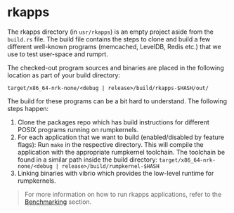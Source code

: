 # rkapps

The rkapps directory (in `usr/rkapps`) is an empty project aside from the
`build.rs` file. The build file contains the steps to clone and build a few
different well-known programs (memcached, LevelDB, Redis etc.) that we use to
test user-space and rumprt.

The checked-out program sources and binaries are placed in the following
location as part of your build directory:

```target/x86_64-nrk-none/<debug | release>/build/rkapps-$HASH/out/```

The build for these programs can be a bit hard to understand. The following
steps happen:

1. Clone the packages repo which has build instructions for different POSIX
   programs running on rumpkernels.
2. For each application that we want to build (enabled/disabled by feature
   flags): Run `make` in the respective directory. This will compile the
   application with the appropriate rumpkernel toolchain. The toolchain be found
   in a similar path inside the build directory:
   `target/x86_64-nrk-none/<debug | release>/build/rumpkernel-$HASH`
3. Linking binaries with vibrio which provides the low-level runtime for
   rumpkernels.


> For more information on how to run rkapps applications, refer to the
> [Benchmarking](../Benchmarking.html) section.